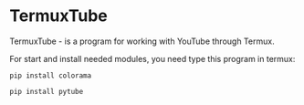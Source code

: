 # TermuxTube
TermuxTube - is a program for working with YouTube through Termux.

For start and install needed modules, you need type this program in termux:
```
pip install colorama
```
```
pip install pytube
```
